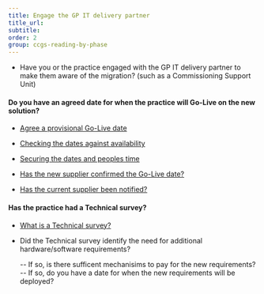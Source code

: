 ```yaml
---
title: Engage the GP IT delivery partner
title_url:
subtitle: 
order: 2
group: ccgs-reading-by-phase
---
```


* Have you or the practice engaged with the GP IT delivery partner to make them aware of the migration? (such as a Commissioning Support Unit)

#### Do you have an agreed date for when the practice will Go-Live on the new solution?

* [Agree a provisional Go-Live date](prm-practice-migration/guide/get-started#agree-a-provisional-go-live-date)

* [Checking the dates against availability](/prm-practice-migration/guide/kick-off#check-dates-against-availability)

* [Securing the dates and peoples time](/prm-practice-migration/guide/kick-off#securing-dates-and-peoples-time)

* [Has the new supplier confirmed the Go-Live date?](/prm-practice-migration/get-started#agree-a-provisional-go-Live-date)

* [Has the current supplier been notified?](/prm-practice-migration/get-started#request-a-data-extract-from-the-current-supplier)

#### Has the practice had a Technical survey?

* [What is a Technical survey?](/prm-practice-migration/guide/technical-survey)

* Did the Technical survey identify the need for additional hardware/software requirements?

  -- If so, is there sufficent mechanisims to pay for the new requirements?
  -- If so, do you have a date for when the new requirements will be deployed?


